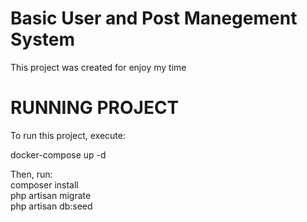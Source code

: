 <h1>Basic User and Post Manegement System</h1>
<p>This project was created for enjoy my time</p>

<h1>RUNNING PROJECT</h1>
<p>To run this project, execute: <br>

docker-compose up -d <br>

Then, run: <br>
composer install <br>
php artisan migrate <br>
php artisan db:seed <br>

</p>
